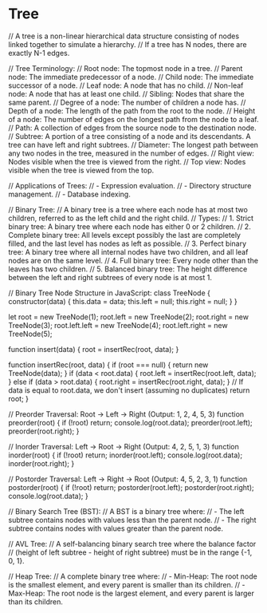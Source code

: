 # Tree

// A tree is a non-linear hierarchical data structure consisting of nodes linked together to simulate a hierarchy.
// If a tree has N nodes, there are exactly N-1 edges.

// Tree Terminology:
// Root node: The topmost node in a tree.
// Parent node: The immediate predecessor of a node.
// Child node: The immediate successor of a node.
// Leaf node: A node that has no child.
// Non-leaf node: A node that has at least one child.
// Sibling: Nodes that share the same parent.
// Degree of a node: The number of children a node has.
// Depth of a node: The length of the path from the root to the node.
// Height of a node: The number of edges on the longest path from the node to a leaf.
// Path: A collection of edges from the source node to the destination node.
// Subtree: A portion of a tree consisting of a node and its descendants. A tree can have left and right subtrees.
// Diameter: The longest path between any two nodes in the tree, measured in the number of edges.
// Right view: Nodes visible when the tree is viewed from the right.
// Top view: Nodes visible when the tree is viewed from the top.

// Applications of Trees:
// - Expression evaluation.
// - Directory structure management.
// - Database indexing.

// Binary Tree:
// A binary tree is a tree where each node has at most two children, referred to as the left child and the right child.
// Types:
// 1. Strict binary tree: A binary tree where each node has either 0 or 2 children.
// 2. Complete binary tree: All levels except possibly the last are completely filled, and the last level has nodes as left as possible.
// 3. Perfect binary tree: A binary tree where all internal nodes have two children, and all leaf nodes are on the same level.
// 4. Full binary tree: Every node other than the leaves has two children.
// 5. Balanced binary tree: The height difference between the left and right subtrees of every node is at most 1.

// Binary Tree Node Structure in JavaScript:
class TreeNode {
constructor(data) {
this.data = data;
this.left = null;
this.right = null;
}
}

let root = new TreeNode(1);
root.left = new TreeNode(2);
root.right = new TreeNode(3);
root.left.left = new TreeNode(4);
root.left.right = new TreeNode(5);

function insert(data) {
root = insertRec(root, data);
}

function insertRec(root, data) {
if (root === null) {
return new TreeNode(data);
}
if (data < root.data) {
root.left = insertRec(root.left, data);
} else if (data > root.data) {
root.right = insertRec(root.right, data);
}
// If data is equal to root.data, we don't insert (assuming no duplicates)
return root;
}

// Preorder Traversal: Root -> Left -> Right (Output: 1, 2, 4, 5, 3)
function preorder(root) {
if (!root) return;
console.log(root.data);
preorder(root.left);
preorder(root.right);
}

// Inorder Traversal: Left -> Root -> Right (Output: 4, 2, 5, 1, 3)
function inorder(root) {
if (!root) return;
inorder(root.left);
console.log(root.data);
inorder(root.right);
}

// Postorder Traversal: Left -> Right -> Root (Output: 4, 5, 2, 3, 1)
function postorder(root) {
if (!root) return;
postorder(root.left);
postorder(root.right);
console.log(root.data);
}

// Binary Search Tree (BST):
// A BST is a binary tree where:
// - The left subtree contains nodes with values less than the parent node.
// - The right subtree contains nodes with values greater than the parent node.

// AVL Tree:
// A self-balancing binary search tree where the balance factor
// (height of left subtree - height of right subtree) must be in the range {-1, 0, 1}.

// Heap Tree:
// A complete binary tree where:
// - Min-Heap: The root node is the smallest element, and every parent is smaller than its children.
// - Max-Heap: The root node is the largest element, and every parent is larger than its children.
